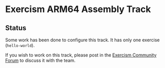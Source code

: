# Exercism ARM64 Assembly Track

## Status

Some work has been done to configure this track.
It has only one exercise (`hello-world`).

If you wish to work on this track, please post in the [Exercism Community Forum](https://forum.exercism.org/c/exercism/building-exercism/125) to discuss it with the team.
